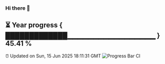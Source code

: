 ### Hi there 👋
⏳ Year progress { █████████████▁▁▁▁▁▁▁▁▁▁▁▁▁▁▁▁▁ } 45.41 %
---
⏰ Updated on Sun, 15 Jun 2025 18:11:31 GMT
![Progress Bar CI](https://github.com/Moyi321/Moyi321/workflows/Progress%20Bar%20CI/badge.svg)
